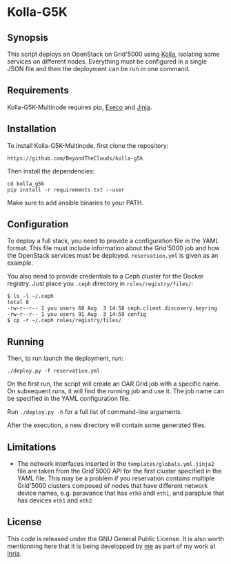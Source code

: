 # Kolla-G5K
## Synopsis
This script deploys an OpenStack on Grid'5000 using [Kolla](https://wiki.openstack.org/wiki/Kolla),
isolating some services on different nodes. Everything must be configured in a single JSON file
and then the deployment can be run in one command.

## Requirements
Kolla-G5K-Multinode requires pip, [Execo](http://execo.gforge.inria.fr/) and [Jinja](http://jinja.pocoo.org/).

## Installation

To install Kolla-G5K-Multinode, first clone the repository:
```
https://github.com/BeyondTheClouds/kolla-g5k
```

Then install the dependencies:
```
cd kolla_g5k
pip install -r requirements.txt --user
```

Make sure to add ansible binaries to your PATH.

## Configuration
To deploy a full stack, you need to provide a configuration file in the YAML format. This
file must include information about the Grid'5000 job and how the OpenStack services must
be deployed. `reservation.yml` is given as an example.

You also need to provide credentials to a Ceph cluster for the Docker registry. Just place you
`.ceph` directory in `roles/registry/files/`:
```
$ ls -l ~/.ceph
total 8
-rw-r--r-- 1 you users 68 Aug  3 14:58 ceph.client.discovery.keyring
-rw-r--r-- 1 you users 91 Aug  3 14:59 config
$ cp -r ~/.ceph roles/registry/files/
```

## Running
Then, to run launch the deployment, run:
```
./deploy.py -f reservation.yml
```

On the first run, the script will create an OAR Grid job with a specific name. On subsequent
runs, it will find the running job and use it. The job name can be specified in the YAML
configuration file.

Run `./deploy.py -h` for a full list of command-line arguments.

After the execution, a new directory will contain some generated files.

## Limitations

* The network interfaces inserted in the `templates/globals.yml.jinja2` file are taken from the
Grid'5000 API for the first cluster specified in the YAML file.
This may be a problem if you reservation contains multiple Grid'5000 clusters composed of nodes that
have different network device names, e.g. paravance that has `eth0` andl `eth1`, and parapluie that
has devices `eth1` and `eth2`.

## License
This code is released under the GNU General Public License. It is also worth
mentionning here that it is being developped by [me](http://www.anthony-simonet.fr)
as part of my work at [Inria](http://www.inria.fr).
